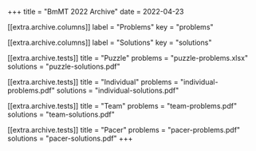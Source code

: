 +++
title = "BmMT 2022 Archive"
date = 2022-04-23

[[extra.archive.columns]]
label = "Problems"
key = "problems"

[[extra.archive.columns]]
label = "Solutions"
key = "solutions"

[[extra.archive.tests]]
title = "Puzzle"
problems = "puzzle-problems.xlsx"
solutions = "puzzle-solutions.pdf"

[[extra.archive.tests]]
title = "Individual"
problems = "individual-problems.pdf"
solutions = "individual-solutions.pdf"

[[extra.archive.tests]]
title = "Team"
problems = "team-problems.pdf"
solutions = "team-solutions.pdf"

[[extra.archive.tests]]
title = "Pacer"
problems = "pacer-problems.pdf"
solutions = "pacer-solutions.pdf"
+++
